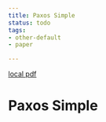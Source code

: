 ```yaml
---
title: Paxos Simple
status: todo
tags:
- other-default
- paper

---
```


[local pdf](../../../pdfs/paxos-simple.pdf)

# Paxos Simple
